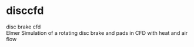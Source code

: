# disccfd
disc brake cfd  
Elmer Simulation of a rotating disc brake and pads in CFD with heat and air flow  

